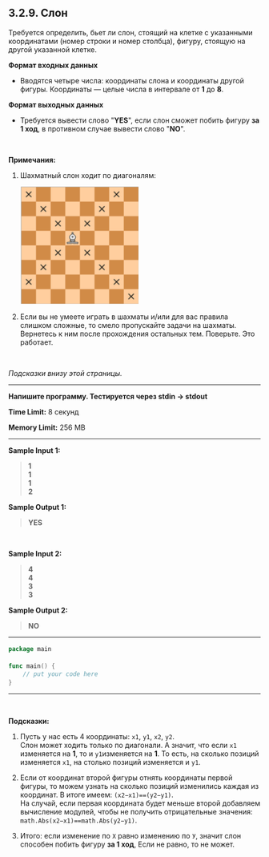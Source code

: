 ## 3.2.9. Слон

Требуется определить, бьет ли слон, стоящий на клетке с указанными координатами (номер строки и номер столбца), фигуру, стоящую на другой указанной клетке.

**Формат входных данных**
* Вводятся четыре числа: координаты слона и координаты другой фигуры. Координаты — целые числа в интервале от **1** до **8**.

**Формат выходных данных**
* Требуется вывести слово "**YES**", если слон сможет побить фигуру **за 1 ход**, в противном случае вывести слово "**NO**". 

<br />

**Примечания:**

1. Шахматный слон ходит по диагоналям: 

    <img alt="" height="234" src="./doc/image.png" width="236"></p>

2. Если вы не умеете играть в шахматы и/или для вас правила слишком сложные, то смело пропускайте задачи на шахматы. Вернетесь к ним после прохождения остальных тем. Поверьте. Это работает. 

<br />

*Подсказки внизу этой страницы.*
___
**Напишите программу. Тестируется через stdin → stdout**

**Time Limit:** 8 секунд

**Memory Limit:** 256 MB
___
**Sample Input 1:**
> **1<br />
1<br />
1<br />
2**

**Sample Output 1:**
> **YES**

<br />

**Sample Input 2:**
> **4<br />
4<br />
3<br />
3**

**Sample Output 2:**
> **NO**
___
```Go
package main

func main() {
    // put your code here
}
```
___

<br />

**Подсказки:**

1. Пусть у нас есть 4 координаты: `x1`​, `y1`​, `x2`​, `y2`​.  
Слон может ходить только по диагонали. А значит, что если `x1`​ изменяется на **1**, то и `y1`​ изменяется на **1**. То есть, на сколько позиций изменяется `x1`​, на столько позиций изменяется и `y1`​.

2. Если от координат второй фигуры отнять координаты первой фигуры, то можем узнать на сколько позиций изменились каждая из координат. В итоге имеем: `(x2​−x1​)==(y2​−y1​)`.  
На случай, если первая координата будет меньше второй добавляем вычисление модулей, чтобы не получить отрицательные значения: `math.Abs(x2−x1)==math.Abs(y2−y1)`.

3. Итого: если изменение по `Х` равно изменению по `У`, значит слон способен побить фигуру **за 1 ход**, Если не равно, то не может.
